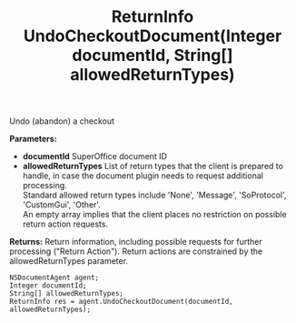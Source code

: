 ﻿---
uid: crmscript_ref_NSDocumentAgent_UndoCheckoutDocument
title: ReturnInfo UndoCheckoutDocument(Integer documentId, String[] allowedReturnTypes)
intellisense: NSDocumentAgent.UndoCheckoutDocument
keywords: NSDocumentAgent, UndoCheckoutDocument
so.topic: reference
---

Undo (abandon) a checkout

**Parameters:**
 - **documentId** SuperOffice document ID
 - **allowedReturnTypes** List of return types that the client is prepared to handle, in case the document plugin needs to request additional processing.<br/>Standard allowed return types include 'None', 'Message', 'SoProtocol', 'CustomGui', 'Other'.<br/>An empty array implies that the client places no restriction on possible return action requests.

**Returns:** Return information, including possible requests for further processing ("Return Action"). Return actions are constrained by the allowedReturnTypes parameter.

```crmscript
NSDocumentAgent agent;
Integer documentId;
String[] allowedReturnTypes;
ReturnInfo res = agent.UndoCheckoutDocument(documentId, allowedReturnTypes);
```

